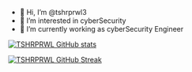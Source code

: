 - 👋 Hi, I’m @tshrprwl3
- 👀 I’m interested in cyberSecurity
- 🌱 I’m currently working as cyberSecurity Engineer
<!--- 💞️ I’m looking to collaborate on ...
- 📫 How to reach me ...
- 😄 Pronouns: ...
- ⚡ Fun fact: ...
--->
[![TSHRPRWL GitHub stats](https://github-readme-stats.vercel.app/api?username=TSHRPRWL3&theme=dark)](https://github.com/TSHRPRWL3/github-readme-stats) 
 
 [![TSHRPRWL GitHub Streak](https://github-readme-streak-stats.herokuapp.com/?user=TSHRPRWL3&stroke=ffffff&background=1c1917&ring=0891b2&fire=0891b2&currStreakNum=ffffff&currStreakLabel=0891b2&sideNums=ffffff&sideLabels=ffffff&dates=ffffff&hide_border=true)](https://github.com/TSHRPRWL3)


<!---
tshrprwl3/tshrprwl3 is a ✨ special ✨ repository because its `README.md` (this file) appears on your GitHub profile.
You can click the Preview link to take a look at your changes.
--->
